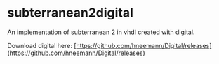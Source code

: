 # subterranean2digital
An implementation of subterranean 2 in vhdl created with digital. 

Download digital here: [https://github.com/hneemann/Digital/releases](https://github.com/hneemann/Digital/releases)
